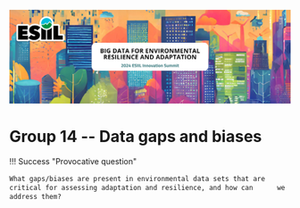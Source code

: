 ![](./assets/esiil_content/Summit_Header.png)

# Group 14 -- Data gaps and biases 

!!! Success "Provocative question"

    What gaps/biases are present in environmental data sets that are critical for assessing adaptation and resilience, and how can      we address them?



